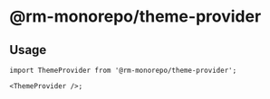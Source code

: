 # @rm-monorepo/theme-provider

## Usage

```tsx
import ThemeProvider from '@rm-monorepo/theme-provider';

<ThemeProvider />;
```
